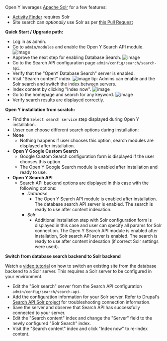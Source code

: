 Open Y leverages [Apache Solr](https://solr.apache.org/) for a few features:

- [Activity Finder](https://github.com/ymcatwincities/openy_activity_finder/wiki) requires Solr
- Site search can _optionally_ use Solr as per [this Pull Request](https://github.com/ymcatwincities/openy/pull/1967)


**Quick Start / Upgrade path:**

- Log in as admin.
- Go to `admin/modules` and enable the Open Y Search API module.
![image](https://user-images.githubusercontent.com/563412/142628630-b412aa4b-8f2b-42f6-ba06-c5bb6a78469c.png)
- Approve the next step for enabling Database Search.
![image](https://user-images.githubusercontent.com/563412/142628735-6aa409bd-5ff5-4305-a0f0-7f6bc96d0740.png)
- Go to the Search API configuration page `admin/config/search/search-api`.
- Verify that the "OpenY Database Search" server is enabled. 
- Visit "Search content" index.
![image](https://user-images.githubusercontent.com/563412/142629065-e13c8bb4-cad8-436f-93c6-30fa6ac6fdf7.png)
tip: Admins can enable and the Solr search and switch the index between servers.
- Index content by clicking "Index now".
![image](https://user-images.githubusercontent.com/563412/142629227-8607eeca-4022-47c4-b5fd-6e38ccfb7bab.png)
- Go to the homepage and search for any keyword.
![image](https://user-images.githubusercontent.com/563412/142629467-e275b536-2505-4ddf-8d78-7c6f4ae0e716.png)
- Verify search results are displayed correctly.

**Open Y installation from scratch:**

* Find  the `Select search service` step displayed during Open Y installation.
* Usser can choose different search options during installation:
* **None**
  * Nothing happens if user chooses this option, search modules are displayed after installation.
* **Open Y Google Custom Search**
  * Google Custom Search configuration form is displayed if the user chooses this option.
  * The Open Y Google Search module is enabled after installation and ready to use.
* **Open Y Search API**
  * Search API backend options are displayed in this case with the following options:
    * _Database_
      * The Open Y Search API module is enabled after installation. The database search API server is enabled. The search is ready to use after content indexation.
    * _Solr_
      * Additional installation step with Solr configuration form is displayed in this case and user can specify all params for Solr connection. The Open Y Search API module is enabled after installation, Solr search API server is enabled. The search is ready to use after content indexation (if correct Solr settings were used).

**Switch from database search backend to Solr backend**

Watch a [video tutorial](https://youtu.be/-Sq3uZb5K_U) on how to switch an existing site from the database backend to a Solr server. This requires a Solr server to be configured in your environment.

- Edit the "Solr search" server from the Search API configuration `admin/config/search/search-api`.
- Add the configuration information for your Solr server. Refer to Drupal's [Search API Solr project](https://www.drupal.org/project/search_api_solr) for troubleshooting connection information.
- Save the server and observe that Search API has successfully connected to your server.
- Edit the "Search content" index and change the "Server" field to the newly configured "Solr Search" index.
- Visit the "Search content" index and click "Index now" to re-index content.
